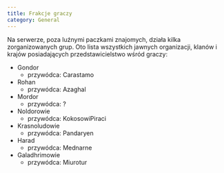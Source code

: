 ```yaml
---
title: Frakcje graczy
category: General
---
```


Na serwerze, poza luźnymi paczkami znajomych, działa kilka zorganizowanych grup. Oto lista wszystkich jawnych organizacji, klanów i krajów posiadających przedstawicielstwo wśród graczy:

- Gondor
  - przywódca: Carastamo
- Rohan
  - przywódca: Azaghal
- Mordor
  - przywódca: ?
- Noldorowie
  - przywódca: KokosowiPiraci
- Krasnoludowie
  - przywódca: Pandaryen
- Harad
  - przywódca: Mednarne
- Galadhrimowie
  - przywódca: Miurotur

